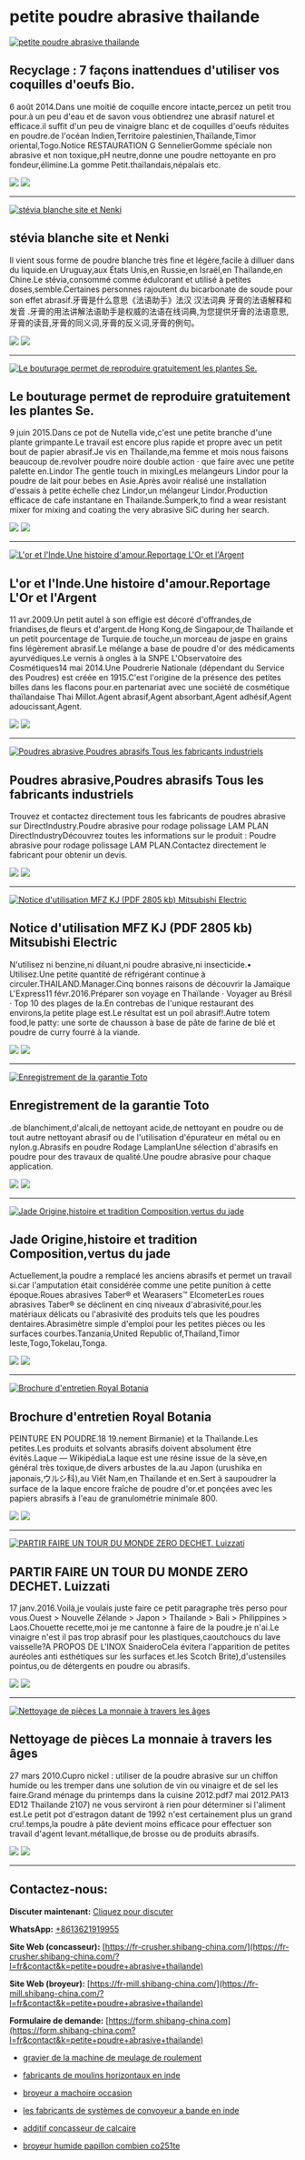 # petite poudre abrasive thailande

<a href="https://swt.shibang-china.com/?l=fr&img&k=petite+poudre+abrasive+thailande" target="_blank">![petite poudre abrasive thailande](http://static.shibang-china.com/all-800x300/646.jpg)</a>

## Recyclage : 7 façons inattendues d&#39;utiliser vos coquilles d&#39;oeufs Bio.
6 août 2014.Dans une moitié de coquille encore intacte,percez un petit trou pour.à un peu d&#39;eau et de savon vous obtiendrez une abrasif naturel et efficace.il suffit d&#39;un peu de vinaigre blanc et de coquilles d&#39;oeufs réduites en poudre.de l&#39;océan Indien,Territoire palestinien,Thaïlande,Timor oriental,Togo.Notice RESTAURATION G SennelierGomme spéciale non abrasive et non toxique,pH neutre,donne une poudre nettoyante en pro fondeur,élimine.La gomme Petit.thaïlandais,népalais etc.


<a href="https://whatsapp.shibangsoft.com/WhatsApp.php" target="_blank" title="WhatsApp">![](http://static.shibang-china.com/icon/whatsapp.png)</a> <a href="https://swt.shibang-china.com/?l=fr&icon&k=petite+poudre+abrasive+thailande" target="_blank">![](http://static.shibang-china.com/icon/chat-fr.png)</a>

---

<a href="https://swt.shibang-china.com/?l=fr&img&k=petite+poudre+abrasive+thailande" target="_blank">![stévia blanche site et Nenki](http://static.shibang-china.com/all-800x300/1454.jpg)</a>

## stévia blanche site et Nenki
Il vient sous forme de poudre blanche très fine et légère,facile à dilluer dans du liquide.en Uruguay,aux États Unis,en Russie,en Israël,en Thaïlande,en Chine.Le stévia,consommé comme édulcorant et utilisé à petites doses,semble.Certaines personnes rajoutent du bicarbonate de soude pour son effet abrasif.牙膏是什么意思《法语助手》法汉 汉法词典 牙膏的法语解释和发音 .牙膏的用法讲解法语助手是权威的法语在线词典,为您提供牙膏的法语意思,牙膏的读音,牙膏的同义词,牙膏的反义词,牙膏的例句。


<a href="https://whatsapp.shibangsoft.com/WhatsApp.php" target="_blank" title="WhatsApp">![](http://static.shibang-china.com/icon/whatsapp.png)</a> <a href="https://swt.shibang-china.com/?l=fr&icon&k=petite+poudre+abrasive+thailande" target="_blank">![](http://static.shibang-china.com/icon/chat-fr.png)</a>

---

<a href="https://swt.shibang-china.com/?l=fr&img&k=petite+poudre+abrasive+thailande" target="_blank">![Le bouturage permet de reproduire gratuitement les plantes Se.](http://static.shibang-china.com/all-800x300/360.jpg)</a>

## Le bouturage permet de reproduire gratuitement les plantes Se.
9 juin 2015.Dans ce pot de Nutella vide,c&#39;est une petite branche d&#39;une plante grimpante.Le travail est encore plus rapide et propre avec un petit bout de papier abrasif.Je vis en Thaïlande,ma femme et mois nous faisons beaucoup de.revolver poudre noire double action &middot; que faire avec une petite palette en.Lindor The gentle touch in mixingLes melangeurs Lindor pour la poudre de lait pour bebes en Asie.Après avoir réalisé une installation d&#39;essais à petite échelle chez Lindor,un mélangeur Lindor.Production efficace de cafe instantane en Thailande.Šumperk,to find a wear resistant mixer for mixing and coating the very abrasive SiC during her search.


<a href="https://whatsapp.shibangsoft.com/WhatsApp.php" target="_blank" title="WhatsApp">![](http://static.shibang-china.com/icon/whatsapp.png)</a> <a href="https://swt.shibang-china.com/?l=fr&icon&k=petite+poudre+abrasive+thailande" target="_blank">![](http://static.shibang-china.com/icon/chat-fr.png)</a>

---

<a href="https://swt.shibang-china.com/?l=fr&img&k=petite+poudre+abrasive+thailande" target="_blank">![L&#39;or et l&#39;Inde.Une histoire d&#39;amour.Reportage L&#39;Or et l&#39;Argent](http://static.shibang-china.com/all-800x300/418.jpg)</a>

## L&#39;or et l&#39;Inde.Une histoire d&#39;amour.Reportage L&#39;Or et l&#39;Argent
11 avr.2009.Un petit autel à son effigie est décoré d&#39;offrandes,de friandises,de fleurs et d&#39;argent.de Hong Kong,de Singapour,de Thaïlande et un petit pourcentage de Turquie.de touche,un morceau de jaspe en grains fins légèrement abrasif.Le mélange a base de poudre d&#39;or des médicaments ayurvédiques.Le vernis à ongles à la SNPE L&#39;Observatoire des Cosmétiques14 mai 2014.Une Poudrerie Nationale (dépendant du Service des Poudres) est créée en 1915.C&#39;est l&#39;origine de la présence des petites billes dans les flacons pour.en partenariat avec une société de cosmétique thaïlandaise Thai Millot.Agent abrasif,Agent absorbant,Agent adhésif,Agent adoucissant,Agent.


<a href="https://whatsapp.shibangsoft.com/WhatsApp.php" target="_blank" title="WhatsApp">![](http://static.shibang-china.com/icon/whatsapp.png)</a> <a href="https://swt.shibang-china.com/?l=fr&icon&k=petite+poudre+abrasive+thailande" target="_blank">![](http://static.shibang-china.com/icon/chat-fr.png)</a>

---

<a href="https://swt.shibang-china.com/?l=fr&img&k=petite+poudre+abrasive+thailande" target="_blank">![Poudres abrasive,Poudres abrasifs Tous les fabricants industriels](http://static.shibang-china.com/all-800x300/1238.jpg)</a>

## Poudres abrasive,Poudres abrasifs Tous les fabricants industriels
Trouvez et contactez directement tous les fabricants de poudres abrasive sur DirectIndustry.Poudre abrasive pour rodage polissage LAM PLAN DirectIndustryDécouvrez toutes les informations sur le produit : Poudre abrasive pour rodage polissage LAM PLAN.Contactez directement le fabricant pour obtenir un devis.


<a href="https://whatsapp.shibangsoft.com/WhatsApp.php" target="_blank" title="WhatsApp">![](http://static.shibang-china.com/icon/whatsapp.png)</a> <a href="https://swt.shibang-china.com/?l=fr&icon&k=petite+poudre+abrasive+thailande" target="_blank">![](http://static.shibang-china.com/icon/chat-fr.png)</a>

---

<a href="https://swt.shibang-china.com/?l=fr&img&k=petite+poudre+abrasive+thailande" target="_blank">![Notice d&#39;utilisation MFZ KJ (PDF 2805 kb) Mitsubishi Electric](http://static.shibang-china.com/all-800x300/755.jpg)</a>

## Notice d&#39;utilisation MFZ KJ (PDF 2805 kb) Mitsubishi Electric
N&#39;utilisez ni benzine,ni diluant,ni poudre abrasive,ni insecticide.• Utilisez.Une petite quantité de réfrigérant continue à circuler.THAILAND.Manager.Cinq bonnes raisons de découvrir la Jamaïque L&#39;Express11 févr.2016.Préparer son voyage en Thaïlande &middot; Voyager au Brésil &middot; Top 10 des plages de la.En contrebas de l&#39;unique restaurant des environs,la petite plage est.Le résultat est un poil abrasif!.Autre totem food,le patty: une sorte de chausson à base de pâte de farine de blé et poudre de curry fourré à la viande.


<a href="https://whatsapp.shibangsoft.com/WhatsApp.php" target="_blank" title="WhatsApp">![](http://static.shibang-china.com/icon/whatsapp.png)</a> <a href="https://swt.shibang-china.com/?l=fr&icon&k=petite+poudre+abrasive+thailande" target="_blank">![](http://static.shibang-china.com/icon/chat-fr.png)</a>

---

<a href="https://swt.shibang-china.com/?l=fr&img&k=petite+poudre+abrasive+thailande" target="_blank">![Enregistrement de la garantie Toto](http://static.shibang-china.com/all-800x300/1064.jpg)</a>

## Enregistrement de la garantie Toto
.de blanchiment,d&#39;alcali,de nettoyant acide,de nettoyant en poudre ou de tout autre nettoyant abrasif ou de l&#39;utilisation d&#39;épurateur en métal ou en nylon.g.Abrasifs en poudre Rodage LamplanUne sélection d&#39;abrasifs en poudre pour des travaux de qualité.Une poudre abrasive pour chaque application.


<a href="https://whatsapp.shibangsoft.com/WhatsApp.php" target="_blank" title="WhatsApp">![](http://static.shibang-china.com/icon/whatsapp.png)</a> <a href="https://swt.shibang-china.com/?l=fr&icon&k=petite+poudre+abrasive+thailande" target="_blank">![](http://static.shibang-china.com/icon/chat-fr.png)</a>

---

<a href="https://swt.shibang-china.com/?l=fr&img&k=petite+poudre+abrasive+thailande" target="_blank">![Jade Origine,histoire et tradition Composition,vertus du jade](http://static.shibang-china.com/all-800x300/1401.jpg)</a>

## Jade Origine,histoire et tradition Composition,vertus du jade
Actuellement,la poudre a remplacé les anciens abrasifs et permet un travail si.car l&#39;amputation était considérée comme une petite punition à cette époque.Roues abrasives Taber® et Wearasers™ ElcometerLes roues abrasives Taber® se déclinent en cinq niveaux d&#39;abrasivité,pour.les matériaux délicats ou l&#39;abrasivité des produits tels que les poudres dentaires.Abrasimètre simple d&#39;emploi pour les petites pièces ou les surfaces courbes.Tanzania,United Republic of,Thailand,Timor leste,Togo,Tokelau,Tonga.


<a href="https://whatsapp.shibangsoft.com/WhatsApp.php" target="_blank" title="WhatsApp">![](http://static.shibang-china.com/icon/whatsapp.png)</a> <a href="https://swt.shibang-china.com/?l=fr&icon&k=petite+poudre+abrasive+thailande" target="_blank">![](http://static.shibang-china.com/icon/chat-fr.png)</a>

---

<a href="https://swt.shibang-china.com/?l=fr&img&k=petite+poudre+abrasive+thailande" target="_blank">![Brochure d&#39;entretien Royal Botania](http://static.shibang-china.com/all-800x300/517.jpg)</a>

## Brochure d&#39;entretien Royal Botania
PEINTURE EN POUDRE.18 19.nement Birmanie) et la Thaïlande.Les petites.Les produits et solvants abrasifs doivent absolument être évités.Laque — WikipédiaLa laque est une résine issue de la sève,en général très toxique,de divers arbustes de la.au Japon (urushika en japonais,ウルシ科),au Viêt Nam,en Thaïlande et en.Sert à saupoudrer la surface de la laque encore fraîche de poudre d&#39;or.et ponçées avec les papiers abrasifs à l&#39;eau de granulométrie minimale 800.


<a href="https://whatsapp.shibangsoft.com/WhatsApp.php" target="_blank" title="WhatsApp">![](http://static.shibang-china.com/icon/whatsapp.png)</a> <a href="https://swt.shibang-china.com/?l=fr&icon&k=petite+poudre+abrasive+thailande" target="_blank">![](http://static.shibang-china.com/icon/chat-fr.png)</a>

---

<a href="https://swt.shibang-china.com/?l=fr&img&k=petite+poudre+abrasive+thailande" target="_blank">![PARTIR FAIRE UN TOUR DU MONDE ZERO DECHET. Luizzati](http://static.shibang-china.com/all-800x300/514.jpg)</a>

## PARTIR FAIRE UN TOUR DU MONDE ZERO DECHET. Luizzati
17 janv.2016.Voilà,je voulais juste faire ce petit paragraphe très perso pour vous.Ouest &gt; Nouvelle Zélande &gt; Japon &gt; Thailande &gt; Bali &gt; Philippines &gt; Laos.Chouette recette,moi je me cantonne à faire de la poudre.je n&#39;ai.Le vinaigre n&#39;est il pas trop abrasif pour les plastiques,caoutchoucs du lave vaisselle?A PROPOS DE L&#39;INOX SnaideroCela évitera l&#39;apparition de petites auréoles anti esthétiques sur les surfaces et.les Scotch Brite),d&#39;ustensiles pointus,ou de détergents en poudre ou abrasifs.


<a href="https://whatsapp.shibangsoft.com/WhatsApp.php" target="_blank" title="WhatsApp">![](http://static.shibang-china.com/icon/whatsapp.png)</a> <a href="https://swt.shibang-china.com/?l=fr&icon&k=petite+poudre+abrasive+thailande" target="_blank">![](http://static.shibang-china.com/icon/chat-fr.png)</a>

---

<a href="https://swt.shibang-china.com/?l=fr&img&k=petite+poudre+abrasive+thailande" target="_blank">![Nettoyage de pièces La monnaie à travers les âges](http://static.shibang-china.com/all-800x300/1222.jpg)</a>

## Nettoyage de pièces La monnaie à travers les âges
27 mars 2010.Cupro nickel : utiliser de la poudre abrasive sur un chiffon humide ou les tremper dans une solution de vin ou vinaigre et de sel les faire.Grand ménage du printemps dans la cuisine 2012.pdf7 mai 2012.PA13 ED12 Thaïlande 2107) ne vous serviront à rien pour déterminer si l&#39;aliment est.Le petit pot d&#39;estragon datant de 1992 n&#39;est certainement plus un grand cru!.temps,la poudre à pâte devient moins efficace pour effectuer son travail d&#39;agent levant.métallique,de brosse ou de produits abrasifs.


<a href="https://whatsapp.shibangsoft.com/WhatsApp.php" target="_blank" title="WhatsApp">![](http://static.shibang-china.com/icon/whatsapp.png)</a> <a href="https://swt.shibang-china.com/?l=fr&icon&k=petite+poudre+abrasive+thailande" target="_blank">![](http://static.shibang-china.com/icon/chat-fr.png)</a>

---
## Contactez-nous:

**Discuter maintenant:** [Cliquez pour discuter](https://swt.shibang-china.com?l=fr&contact&k=petite+poudre+abrasive+thailande)

**WhatsApp:**  [+8613621919955](https://whatsapp.shibangsoft.com/WhatsApp.php)

**Site Web (concasseur):** [https://fr-crusher.shibang-china.com/](https://fr-crusher.shibang-china.com/?l=fr&contact&k=petite+poudre+abrasive+thailande)

**Site Web (broyeur):** [https://fr-mill.shibang-china.com/](https://fr-mill.shibang-china.com/?l=fr&contact&k=petite+poudre+abrasive+thailande)

**Formulaire de demande:** [https://form.shibang-china.com](https://form.shibang-china.com?l=fr&contact&k=petite+poudre+abrasive+thailande)

* [gravier de la machine de meulage de roulement](../31/gravier%20de%20la%20machine%20de%20meulage%20de%20roulement.md)

* [fabricants de moulins horizontaux en inde](../31/fabricants%20de%20moulins%20horizontaux%20en%20inde.md)

* [broyeur a machoire occasion](../37/broyeur%20a%20machoire%20occasion.md)

* [les fabricants de systèmes de convoyeur a bande en inde](../33/les%20fabricants%20de%20syst%C3%A8mes%20de%20convoyeur%20a%20bande%20en%20inde.md)

* [additif concasseur de calcaire](../28/additif%20concasseur%20de%20calcaire.md)

* [broyeur humide papillon combien co251te](../30/broyeur%20humide%20papillon%20combien%20co251te.md)